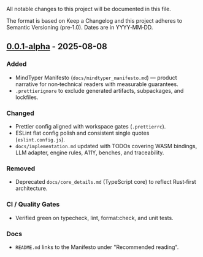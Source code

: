 <!--
╔══════════════════════════════════════════════════════╗
║  ░  C H A N G E L O G  ░░░░░░░░░░░░░░░░░░░░░░░░░░░░  ║
║                                                      ║
║                                                      ║
║                                                      ║
║                                                      ║
║           ╌╌  P L A C E H O L D E R  ╌╌              ║
║                                                      ║
║                                                      ║
║                                                      ║
║                                                      ║
╚══════════════════════════════════════════════════════╝
  • WHAT ▸ Release history for MindTyper
  • WHY  ▸ Transparent, skeptic‑friendly record of changes
  • HOW  ▸ Keep a Changelog format; date‑stamped entries
-->

All notable changes to this project will be documented in this file.

The format is based on Keep a Changelog and this project adheres to Semantic Versioning (pre‑1.0). Dates are in YYYY‑MM‑DD.

## [0.0.1-alpha] - 2025-08-08

### Added

- MindTyper Manifesto (`docs/mindtyper_manifesto.md`) — product narrative for non‑technical readers with measurable guarantees.
- `.prettierignore` to exclude generated artifacts, subpackages, and lockfiles.

### Changed

- Prettier config aligned with workspace gates (`.prettierrc`).
- ESLint flat config polish and consistent single quotes (`eslint.config.js`).
- `docs/implementation.md` updated with TODOs covering WASM bindings, LLM adapter, engine rules, A11Y, benches, and traceability.

### Removed

- Deprecated `docs/core_details.md` (TypeScript core) to reflect Rust‑first architecture.

### CI / Quality Gates

- Verified green on typecheck, lint, format:check, and unit tests.

### Docs

- `README.md` links to the Manifesto under "Recommended reading".

[0.0.1-alpha]: https://github.com/becktothefuture/mindtyper-qna/releases/tag/v0.0.1-alpha


